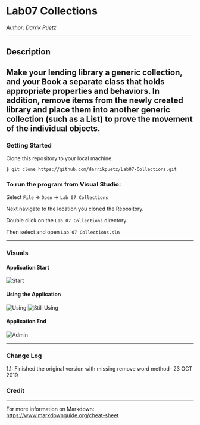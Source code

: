 # Lab07 Collections

*Author: Darrik Puetz*

----

## Description

Make your lending library a generic collection, and your Book a separate class that holds appropriate properties and behaviors. In addition, remove items from the newly created library and place them into another generic collection (such as a List<T>) to prove the movement of the individual objects.
---

### Getting Started
Clone this repository to your local machine.

```
$ git clone https://github.com/darrikpuetz/Lab07-Collections.git
```

### To run the program from Visual Studio:
Select ```File``` -> ```Open``` -> ```Lab 07 Collections```

Next navigate to the location you cloned the Repository.

Double click on the ```Lab 07 Collections``` directory.

Then select and open ```Lab 07 Collections.sln```

---


### Visuals

#### Application Start
![Start](https://via.placeholder.com/750x500)
#### Using the Application
![Using](https://via.placeholder.com/750x500)
![Still Using](https://via.placeholder.com/750x500)
#### Application End
![Admin](https://via.placeholder.com/750x500)

---

### Change Log
1.1: Finished the original version with missing remove word method- 23 OCT 2019  

### Credit 





------------------------------
For more information on Markdown: https://www.markdownguide.org/cheat-sheet